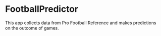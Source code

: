 # FootballPredictor
This app collects data from Pro Football Reference and makes predictions on the outcome of games. 
